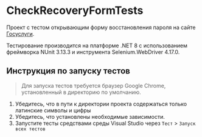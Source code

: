 # CheckRecoveryFormTests
Проект с тестом открывающим форму восстановления пароля на сайте [Госуслуги](https://www.gosuslugi.ru/).

Тестирование производится на платформе .NET 8 с использованием фреймворка NUnit 3.13.3 и инструмента Selenium.WebDriver 4.17.0.

## Инструкция по запуску тестов
> Для запуска тестов требуется браузер Google Chrome, установленный в директорию по умолчанию.

1. Убедитесь, что в пути к директории проекта содержаться только латинские символы и цифры
2. Убедитесь, что установлены необходимые зависимости.
3. Запустите тесты средствами среды Visual Studio через `Тест` > `Запуск всех тестов`
